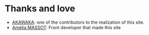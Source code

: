 # Thanks and love

- [AKAWAKA](https://github.com/akawakaweb): one of the contributors to the realization of this site.
- [Amélia MASSOT](https://github.com/Zveltana): Front developer that made this site
